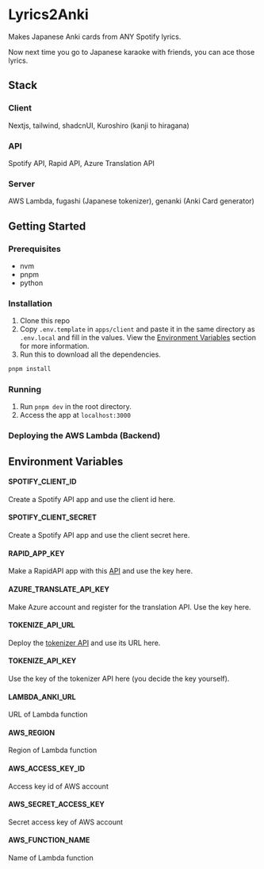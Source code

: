 # Lyrics2Anki

Makes Japanese Anki cards from ANY Spotify lyrics.

Now next time you go to Japanese karaoke with friends, you can ace those lyrics.

## Stack

### Client

Nextjs, tailwind, shadcnUI, Kuroshiro (kanji to hiragana)

### API

Spotify API, Rapid API, Azure Translation API

### Server

AWS Lambda, fugashi (Japanese tokenizer), genanki (Anki Card generator)

## Getting Started

### Prerequisites

-   nvm
-   pnpm
-   python

### Installation

1. Clone this repo
2. Copy `.env.template` in `apps/client` and paste it in the same directory as `.env.local` and fill in the values. View the [Environment Variables](##environment-variables) section for more information.
3. Run this to download all the dependencies.

```bash
pnpm install
```

### Running

1. Run `pnpm dev` in the root directory.
2. Access the app at `localhost:3000`

### Deploying the AWS Lambda (Backend)

## Environment Variables

#### SPOTIFY_CLIENT_ID

Create a Spotify API app and use the client id here.

#### SPOTIFY_CLIENT_SECRET

Create a Spotify API app and use the client secret here.

#### RAPID_APP_KEY

Make a RapidAPI app with this [API](https://rapidapi.com/Glavier/api/spotify23/) and use the key here.

#### AZURE_TRANSLATE_API_KEY

Make Azure account and register for the translation API. Use the key here.

#### TOKENIZE_API_URL

Deploy the [tokenizer API](https://github.com/bookpanda/lyrics2anki-tokenizer) and use its URL here.

#### TOKENIZE_API_KEY

Use the key of the tokenizer API here (you decide the key yourself).

#### LAMBDA_ANKI_URL

URL of Lambda function

#### AWS_REGION

Region of Lambda function

#### AWS_ACCESS_KEY_ID

Access key id of AWS account

#### AWS_SECRET_ACCESS_KEY

Secret access key of AWS account

#### AWS_FUNCTION_NAME

Name of Lambda function
